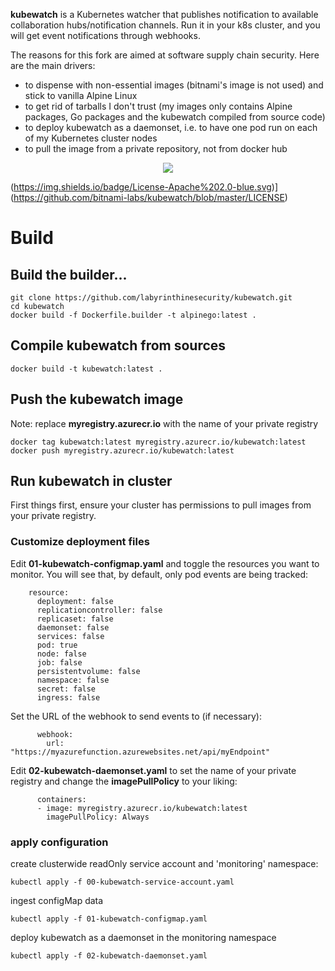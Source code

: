 **kubewatch** is a Kubernetes watcher that publishes notification to available collaboration hubs/notification channels. Run it in your k8s cluster, and you will get event notifications through webhooks.

The reasons for this fork are aimed at software supply chain security. Here are the main drivers:
 - to dispense with non-essential images (bitnami's image is not used) and stick to vanilla Alpine Linux
 - to get rid of tarballs I don't trust (my images only contains Alpine packages, Go packages and the kubewatch compiled from source code)
 - to deploy kubewatch as a daemonset, i.e. to have one pod run on each of my Kubernetes cluster nodes
 - to pull the image from a private repository, not from docker hub

<p align="center">
  <img src="./docs/kubewatch-logo.jpeg">
</p>

(https://img.shields.io/badge/License-Apache%202.0-blue.svg)](https://github.com/bitnami-labs/kubewatch/blob/master/LICENSE)

# Build

## Build the builder...

```
git clone https://github.com/labyrinthinesecurity/kubewatch.git
cd kubewatch
docker build -f Dockerfile.builder -t alpinego:latest .
```

## Compile kubewatch from sources
```
docker build -t kubewatch:latest .
```

## Push the kubewatch image 

Note: replace **myregistry.azurecr.io** with the name of your private registry

```
docker tag kubewatch:latest myregistry.azurecr.io/kubewatch:latest
docker push myregistry.azurecr.io/kubewatch:latest
```

## Run kubewatch in cluster

First things first, ensure your cluster has permissions to pull images from your private registry.

### Customize deployment files

Edit **01-kubewatch-configmap.yaml** and toggle the resources you want to monitor. You will see that, by default, only pod events are being tracked:

```
    resource:
      deployment: false
      replicationcontroller: false
      replicaset: false
      daemonset: false
      services: false
      pod: true
      node: false
      job: false
      persistentvolume: false
      namespace: false
      secret: false
      ingress: false
```

Set the URL of the webhook to send events to (if necessary):

```
      webhook:
        url: "https://myazurefunction.azurewebsites.net/api/myEndpoint"
```

Edit **02-kubewatch-daemonset.yaml** to set the name of your private registry and change the **imagePullPolicy** to your liking:

```
      containers:
      - image: myregistry.azurecr.io/kubewatch:latest
        imagePullPolicy: Always
```

### apply configuration
create clusterwide readOnly service account and 'monitoring' namespace:
```
kubectl apply -f 00-kubewatch-service-account.yaml
```
ingest configMap data
```
kubectl apply -f 01-kubewatch-configmap.yaml
```
deploy kubewatch as a daemonset in the monitoring namespace
```
kubectl apply -f 02-kubewatch-daemonset.yaml
```

